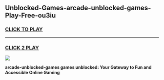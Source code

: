 
## Unblocked-Games-arcade-unblocked-games-Play-Free-ou3iu
<h3>
<a href="https://premium76.site?title=arcade-unblocked-games&ref=20A">CLICK TO PLAY</a></h3>
<hr>

<h3>
<a href="https://premium76.site?title=arcade-unblocked-games&ref=20A">CLICK 2 PLAY</a>
  
</h3>

<a href="https://premium76.site?title=arcade-unblocked-games&ref=20A"><img src="https://clearcache.store/games.png"></a>


**arcade-unblocked-games games unblocked: Your Gateway to Fun and Accessible Online Gaming**
